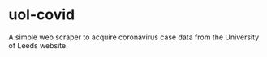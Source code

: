 # uol-covid
A simple web scraper to acquire coronavirus case data from the University of Leeds website.
